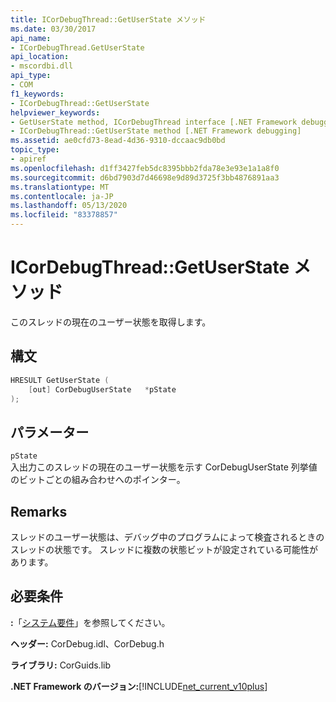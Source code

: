 ```yaml
---
title: ICorDebugThread::GetUserState メソッド
ms.date: 03/30/2017
api_name:
- ICorDebugThread.GetUserState
api_location:
- mscordbi.dll
api_type:
- COM
f1_keywords:
- ICorDebugThread::GetUserState
helpviewer_keywords:
- GetUserState method, ICorDebugThread interface [.NET Framework debugging]
- ICorDebugThread::GetUserState method [.NET Framework debugging]
ms.assetid: ae0cfd73-8ead-4d36-9310-dccaac9db0bd
topic_type:
- apiref
ms.openlocfilehash: d1ff3427feb5dc8395bbb2fda78e3e93e1a1a8f0
ms.sourcegitcommit: d6bd7903d7d46698e9d89d3725f3bb4876891aa3
ms.translationtype: MT
ms.contentlocale: ja-JP
ms.lasthandoff: 05/13/2020
ms.locfileid: "83378857"
---
```

# <a name="icordebugthreadgetuserstate-method"></a>ICorDebugThread::GetUserState メソッド
このスレッドの現在のユーザー状態を取得します。  
  
## <a name="syntax"></a>構文  
  
```cpp  
HRESULT GetUserState (  
    [out] CorDebugUserState   *pState  
);  
```  
  
## <a name="parameters"></a>パラメーター  
 `pState`  
 入出力このスレッドの現在のユーザー状態を示す CorDebugUserState 列挙値のビットごとの組み合わせへのポインター。  
  
## <a name="remarks"></a>Remarks  
 スレッドのユーザー状態は、デバッグ中のプログラムによって検査されるときのスレッドの状態です。 スレッドに複数の状態ビットが設定されている可能性があります。  
  
## <a name="requirements"></a>必要条件  
 **:**「[システム要件](../../get-started/system-requirements.md)」を参照してください。  
  
 **ヘッダー:** CorDebug.idl、CorDebug.h  
  
 **ライブラリ:** CorGuids.lib  
  
 **.NET Framework のバージョン:**[!INCLUDE[net_current_v10plus](../../../../includes/net-current-v10plus-md.md)]
